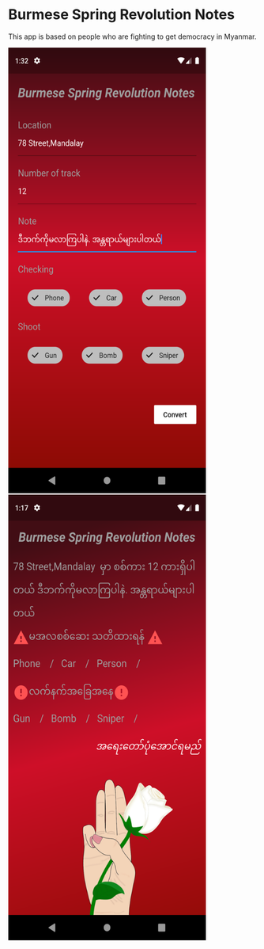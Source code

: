 # Burmese Spring Revolution Notes

This app is based on people who are fighting to get democracy in Myanmar.

<img src="assets/images/form.png" width="400" height="900">

<img src="assets/images/result.png" width="400" height="900">
